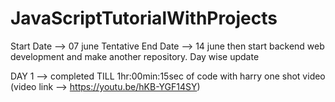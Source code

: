 # JavaScriptTutorialWithProjects
Start Date --> 07 june
Tentative End Date --> 14 june
then start backend web development and make another repository.
Day wise update

DAY 1 --> completed TILL 1hr:00min:15sec of code with harry one shot video (video link --> https://youtu.be/hKB-YGF14SY)
